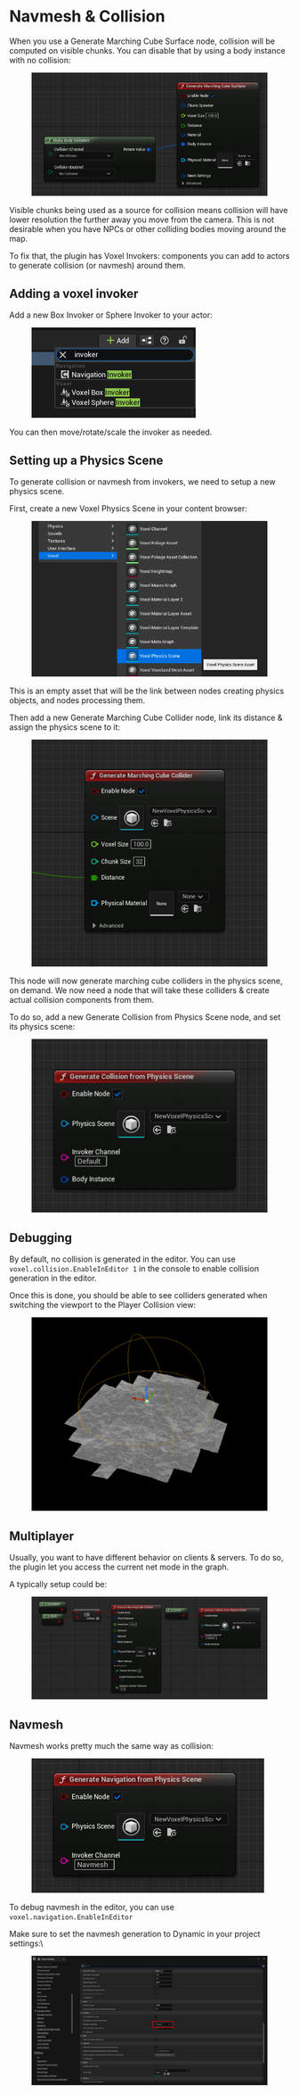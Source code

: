 # Navmesh & Collision

When you use a Generate Marching Cube Surface node, collision will be computed on visible chunks. You can disable that by using a body instance with no collision:

<figure><img src="../.gitbook/assets/image (6) (2).png" alt=""><figcaption></figcaption></figure>

Visible chunks being used as a source for collision means collision will have lower resolution the further away you move from the camera. This is not desirable when you have NPCs or other colliding bodies moving around the map.

To fix that, the plugin has Voxel Invokers: components you can add to actors to generate collision (or navmesh) around them.

## Adding a voxel invoker

Add a new Box Invoker or Sphere Invoker to your actor:

<figure><img src="../.gitbook/assets/image (1) (1).png" alt=""><figcaption></figcaption></figure>

You can then move/rotate/scale the invoker as needed.

## Setting up a Physics Scene

To generate collision or navmesh from invokers, we need to setup a new physics scene.

First, create a new Voxel Physics Scene in your content browser:

<figure><img src="../.gitbook/assets/image (3).png" alt=""><figcaption></figcaption></figure>

This is an empty asset that will be the link between nodes creating physics objects, and nodes processing them.

Then add a new Generate Marching Cube Collider node, link its distance & assign the physics scene to it:

<figure><img src="../.gitbook/assets/image (10).png" alt=""><figcaption></figcaption></figure>

This node will now generate marching cube colliders in the physics scene, on demand. We now need a node that will take these colliders & create actual collision components from them.

To do so, add a new Generate Collision from Physics Scene node, and set its physics scene:

<figure><img src="../.gitbook/assets/image (1).png" alt=""><figcaption></figcaption></figure>

## Debugging

By default, no collision is generated in the editor. You can use `voxel.collision.EnableInEditor 1` in the console to enable collision generation in the editor.

Once this is done, you should be able to see colliders generated when switching the viewport to the Player Collision view:

<figure><img src="../.gitbook/assets/image (12).png" alt=""><figcaption></figcaption></figure>

## Multiplayer

Usually, you want to have different behavior on clients & servers. To do so, the plugin let you access the current net mode in the graph.

A typically setup could be:

<figure><img src="../.gitbook/assets/image.png" alt=""><figcaption></figcaption></figure>

## Navmesh

Navmesh works pretty much the same way as collision:

<figure><img src="../.gitbook/assets/image (7).png" alt=""><figcaption></figcaption></figure>

To debug navmesh in the editor, you can use `voxel.navigation.EnableInEditor`

Make sure to set the navmesh generation to Dynamic in your project settings:\


<figure><img src="../.gitbook/assets/image (6).png" alt=""><figcaption></figcaption></figure>

